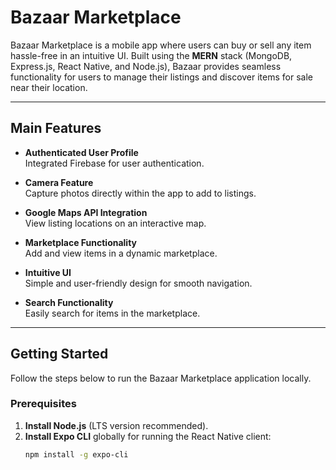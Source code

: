 # Bazaar Marketplace

Bazaar Marketplace is a mobile app where users can buy or sell any item hassle-free in an intuitive UI. Built using the **MERN** stack (MongoDB, Express.js, React Native, and Node.js), Bazaar provides seamless functionality for users to manage their listings and discover items for sale near their location.

---

## Main Features

- **Authenticated User Profile**  
  Integrated Firebase for user authentication.

- **Camera Feature**  
  Capture photos directly within the app to add to listings.

- **Google Maps API Integration**  
  View listing locations on an interactive map.

- **Marketplace Functionality**  
  Add and view items in a dynamic marketplace.

- **Intuitive UI**  
  Simple and user-friendly design for smooth navigation.

- **Search Functionality**  
  Easily search for items in the marketplace.

---

## Getting Started

Follow the steps below to run the Bazaar Marketplace application locally.

### Prerequisites

1. **Install Node.js** (LTS version recommended).  
2. **Install Expo CLI** globally for running the React Native client:
   ```bash
   npm install -g expo-cli
